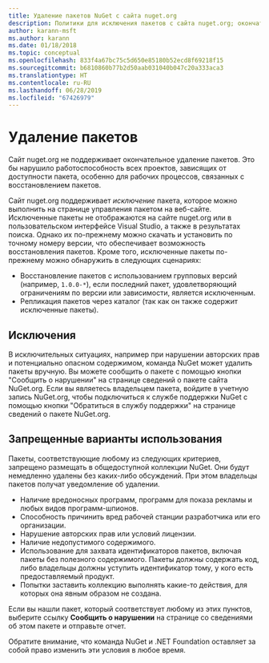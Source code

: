 ```yaml
---
title: Удаление пакетов NuGet с сайта nuget.org
description: Политики для исключения пакетов с сайта nuget.org; окончательное удаление не поддерживается, если только пакеты не нарушают другие политики.
author: karann-msft
ms.author: karann
ms.date: 01/18/2018
ms.topic: conceptual
ms.openlocfilehash: 833f4a67bc75c5d650e85180b52ecd8f69218f15
ms.sourcegitcommit: b6810860b77b2d50aab031040b047c20a333aca3
ms.translationtype: HT
ms.contentlocale: ru-RU
ms.lasthandoff: 06/28/2019
ms.locfileid: "67426979"
---
```

# <a name="deleting-packages"></a>Удаление пакетов

Сайт nuget.org не поддерживает окончательное удаление пакетов. Это бы нарушило работоспособность всех проектов, зависящих от доступности пакета, особенно для рабочих процессов, связанных с восстановлением пакетов.

Сайт nuget.org поддерживает *исключение* пакета, которое можно выполнить на странице управления пакетом на веб-сайте. Исключенные пакеты не отображаются на сайте nuget.org или в пользовательском интерфейсе Visual Studio, а также в результатах поиска. Однако их по-прежнему можно скачать и установить по точному номеру версии, что обеспечивает возможность восстановления пакетов. Кроме того, исключенные пакеты по-прежнему можно обнаружить в следующих сценариях:

- Восстановление пакетов с использованием групповых версий (например, `1.0.0-*`), если последний пакет, удовлетворяющий ограничениям по версии или зависимости, является исключенным.
- Репликация пакетов через каталог (так как он также содержит исключенные пакеты).

## <a name="exceptions"></a>Исключения

В исключительных ситуациях, например при нарушении авторских прав и потенциально опасном содержимом, команда NuGet может удалить пакеты вручную. Вы можете сообщить о пакете с помощью кнопки "Сообщить о нарушении" на странице сведений о пакете сайта NuGet.org. Если вы являетесь владельцем пакета, войдите в учетную запись NuGet.org, чтобы подключиться к службе поддержки NuGet с помощью кнопки "Обратиться в службу поддержки" на странице сведений о пакете NuGet.org.

## <a name="prohibited-use"></a>Запрещенные варианты использования

Пакеты, соответствующие любому из следующих критериев, запрещено размещать в общедоступной коллекции NuGet. Они будут немедленно удалены без каких-либо обсуждений. При этом владельцы пакетов получат уведомление об удалении.

- Наличие вредоносных программ, программ для показа рекламы и любых видов программ-шпионов.
- Способность причинить вред рабочей станции разработчика или его организации.
- Нарушение авторских прав или условий лицензии.
- Наличие недопустимого содержимого.
- Использование для захвата идентификаторов пакетов, включая пакеты без полезного содержимого. Пакеты должны содержать код, либо владельцы должны уступить идентификатор тому, у кого есть предоставляемый продукт.
- Попытки заставить коллекцию выполнять какие-то действия, для которых она явным образом не создана.

Если вы нашли пакет, который соответствует любому из этих пунктов, выберите ссылку **Сообщить о нарушении** на странице со сведениями об этом пакете и отправьте отчет.

Обратите внимание, что команда NuGet и .NET Foundation оставляет за собой право изменить эти условия в любое время.
